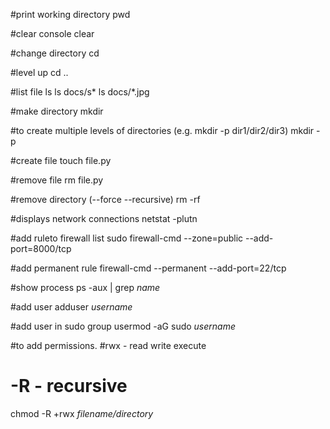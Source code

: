#print working directory
pwd

#clear console
clear

#change directory
cd

#level up
cd ..

#list file
ls
ls docs/s*
ls docs/*.jpg

#make directory
mkdir

#to create multiple levels of directories (e.g. mkdir -p dir1/dir2/dir3)
mkdir -p 

#create file
touch file.py

#remove file
rm file.py

#remove directory (--force --recursive)
rm -rf

#displays network connections
netstat -plutn

#add ruleto firewall list
sudo firewall-cmd --zone=public --add-port=8000/tcp

#add permanent rule
firewall-cmd --permanent --add-port=22/tcp

#show process
ps -aux | grep *name*

#add user
adduser *username*

#add user in sudo group
usermod -aG sudo *username*

#to add permissions.
#rwx - read write execute
# -R - recursive
chmod -R +rwx *filename/directory*